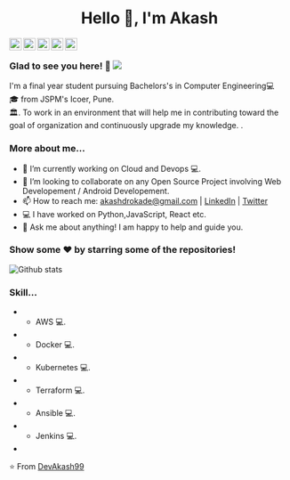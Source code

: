 <h1 align="center">Hello 👋, I'm Akash</h1>

<a href="https://twitter.com/The_Akash_">
  <img align="left" alt="Akash's Twitter" width="22px" src="https://cdn.jsdelivr.net/npm/simple-icons@v3/icons/twitter.svg" />
</a>
<a href="https://www.linkedin.com/in/akashrokade/>
  <img align="left" alt="Akash's Linkdein" width="22px" src="https://cdn.jsdelivr.net/npm/simple-icons@v3/icons/linkedin.svg" />
</a>
<a href="https://github.com/DevAkash99">
  <img align="left" alt="Akash's Github" width="22px" src="https://cdn.jsdelivr.net/npm/simple-icons@v3/icons/github.svg" />
</a>
<a href="https://www.instagram.com/_akash_rokade/">
  <img align="left" alt="Akash's Instagram" width="22px" src="https://cdn.jsdelivr.net/npm/simple-icons@v3/icons/instagram.svg" />
</a>
<a href="https://www.facebook.com/akash.rokade.7334/">
  <img align="left" alt="Akash's Facebook" width="22px" src="https://cdn.jsdelivr.net/npm/simple-icons@v3/icons/facebook.svg" />
</a>
<a href="https://www.hackerrank.com/AkashRokade99">
  <img align="left" alt="Akash's Hackerrank" width="22px" src="https://cdn.jsdelivr.net/npm/simple-icons@v3/icons/hackerrank.svg" />
</a>

<br />

### Glad to see you here! 🤩 ![](https://visitor-badge.glitch.me/badge?page_id=DevAkash99.DevAkash99)

I'm a final year student pursuing Bachelors's in Computer Engineering💻 <br>🎓 from JSPM's Icoer, Pune. <br>🏛. To work in an environment that will help me in contributing toward the goal of organization and continuously upgrade my knowledge.
.

### More about me...

- 🔭 I’m currently working on Cloud and Devops 💻.
- 👯 I’m looking to collaborate on any Open Source Project involving Web Developement / Android Developement.
- 📫 How to reach me: akashdrokade@gmail.com | [LinkedIn](https://www.linkedin.com/in/akashrokade/) | [Twitter](https://twitter.com/The_Akash_) 
- 💻 I have worked on Python,JavaScript, React etc.
- 💬 Ask me about anything! I am happy to help and guide you.

### Show some ❤️ by starring some of the repositories!

![Github stats](https://github-readme-stats.vercel.app/api?username=DevAkash99&show_icons=true&hide_border=true)

### Skill...

- - AWS 💻.
- - Docker 💻.
- - Kubernetes 💻.
- - Terraform 💻.
- - Ansible 💻.
- - Jenkins 💻.
- 

⭐️ From [DevAkash99](https://github.com/DevAkash99)

